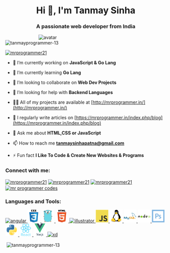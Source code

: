 <h1 align="center">Hi 👋, I'm Tanmay Sinha</h1>
<h3 align="center">A passionate web developer from India</h3>

<img align="right" alt="avatar" width="400" src="https://blogger.googleusercontent.com/img/b/R29vZ2xl/AVvXsEhfDGvEAHhvC-kmLwKSTn2EGxpzmIjV9CEGmVGjld4G9zBfV09iONVQLNLiwkkLBSePdOhq3KMax3We2QmnO2Y5HhMEmTfzfz4EQgDoJbiEYkLOhQtHV_llsesJi0lRkQWgIE4V9bIDmesVtnWptA-kn4_Gq0viE4J7CIM_XSMWUONihPQc4ZwGceCU/s320/img.jpg">

<p align="left"> <img src="https://komarev.com/ghpvc/?username=tanmayprogrammer-13&label=Profile%20views&color=0e75b6&style=flat" alt="tanmayprogrammer-13" /> </p>

<p align="left"> <a href="https://twitter.com/mrprogrammer21" target="blank"><img src="https://img.shields.io/twitter/follow/mrprogrammer21?logo=twitter&style=for-the-badge" alt="mrprogrammer21" /></a> </p>

- 🔭 I’m currently working on **JavaScript & Go Lang**

- 🌱 I’m currently learning **Go Lang**

- 👯 I’m looking to collaborate on **Web Dev Projects**

- 🤝 I’m looking for help with **Backend Languages**

- 👨‍💻 All of my projects are available at [http://mrprogrammer.in/](http://mrprogrammer.in/)

- 📝 I regularly write articles on [https://mrprogrammer.in/index.php/blog](https://mrprogrammer.in/index.php/blog)

- 💬 Ask me about **HTML,CSS or JavaScript**

- 📫 How to reach me **tanmaysinhapatna@gmail.com**

- ⚡ Fun fact **I Like To Code & Create New Websites & Programs**

<h3 align="left">Connect with me:</h3>
<p align="left">
<a href="https://twitter.com/mrprogrammer21" target="blank"><img align="center" src="https://raw.githubusercontent.com/rahuldkjain/github-profile-readme-generator/master/src/images/icons/Social/twitter.svg" alt="mrprogrammer21" height="30" width="40" /></a>
<a href="https://fb.com/mrprogrammer21" target="blank"><img align="center" src="https://raw.githubusercontent.com/rahuldkjain/github-profile-readme-generator/master/src/images/icons/Social/facebook.svg" alt="mrprogrammer21" height="30" width="40" /></a>
<a href="https://instagram.com/mrprogrammer21" target="blank"><img align="center" src="https://raw.githubusercontent.com/rahuldkjain/github-profile-readme-generator/master/src/images/icons/Social/instagram.svg" alt="mrprogrammer21" height="30" width="40" /></a>
<a href="https://www.youtube.com/c/mr programmer codes" target="blank"><img align="center" src="https://raw.githubusercontent.com/rahuldkjain/github-profile-readme-generator/master/src/images/icons/Social/youtube.svg" alt="mr programmer codes" height="30" width="40" /></a>
</p>

<h3 align="left">Languages and Tools:</h3>
<p align="left"> <a href="https://angular.io" target="_blank" rel="noreferrer"> <img src="https://angular.io/assets/images/logos/angular/angular.svg" alt="angular" width="40" height="40"/> </a> <a href="https://www.w3schools.com/css/" target="_blank" rel="noreferrer"> <img src="https://raw.githubusercontent.com/devicons/devicon/master/icons/css3/css3-original-wordmark.svg" alt="css3" width="40" height="40"/> </a> <a href="https://golang.org" target="_blank" rel="noreferrer"> <img src="https://raw.githubusercontent.com/devicons/devicon/master/icons/go/go-original.svg" alt="go" width="40" height="40"/> </a> <a href="https://www.w3.org/html/" target="_blank" rel="noreferrer"> <img src="https://raw.githubusercontent.com/devicons/devicon/master/icons/html5/html5-original-wordmark.svg" alt="html5" width="40" height="40"/> </a> <a href="https://www.adobe.com/in/products/illustrator.html" target="_blank" rel="noreferrer"> <img src="https://www.vectorlogo.zone/logos/adobe_illustrator/adobe_illustrator-icon.svg" alt="illustrator" width="40" height="40"/> </a> <a href="https://developer.mozilla.org/en-US/docs/Web/JavaScript" target="_blank" rel="noreferrer"> <img src="https://raw.githubusercontent.com/devicons/devicon/master/icons/javascript/javascript-original.svg" alt="javascript" width="40" height="40"/> </a> <a href="https://www.linux.org/" target="_blank" rel="noreferrer"> <img src="https://raw.githubusercontent.com/devicons/devicon/master/icons/linux/linux-original.svg" alt="linux" width="40" height="40"/> </a> <a href="https://www.mysql.com/" target="_blank" rel="noreferrer"> <img src="https://raw.githubusercontent.com/devicons/devicon/master/icons/mysql/mysql-original-wordmark.svg" alt="mysql" width="40" height="40"/> </a> <a href="https://nodejs.org" target="_blank" rel="noreferrer"> <img src="https://raw.githubusercontent.com/devicons/devicon/master/icons/nodejs/nodejs-original-wordmark.svg" alt="nodejs" width="40" height="40"/> </a> <a href="https://www.photoshop.com/en" target="_blank" rel="noreferrer"> <img src="https://raw.githubusercontent.com/devicons/devicon/master/icons/photoshop/photoshop-line.svg" alt="photoshop" width="40" height="40"/> </a> <a href="https://www.python.org" target="_blank" rel="noreferrer"> <img src="https://raw.githubusercontent.com/devicons/devicon/master/icons/python/python-original.svg" alt="python" width="40" height="40"/> </a> <a href="https://reactjs.org/" target="_blank" rel="noreferrer"> <img src="https://raw.githubusercontent.com/devicons/devicon/master/icons/react/react-original-wordmark.svg" alt="react" width="40" height="40"/> </a> <a href="https://vuejs.org/" target="_blank" rel="noreferrer"> <img src="https://raw.githubusercontent.com/devicons/devicon/master/icons/vuejs/vuejs-original-wordmark.svg" alt="vuejs" width="40" height="40"/> </a> <a href="https://www.adobe.com/products/xd.html" target="_blank" rel="noreferrer"> <img src="https://cdn.worldvectorlogo.com/logos/adobe-xd.svg" alt="xd" width="40" height="40"/> </a> </p>

<p>&nbsp;<img align="center" src="https://github-readme-stats.vercel.app/api?username=tanmayprogrammer-13&show_icons=true&locale=en" alt="tanmayprogrammer-13" /></p>
